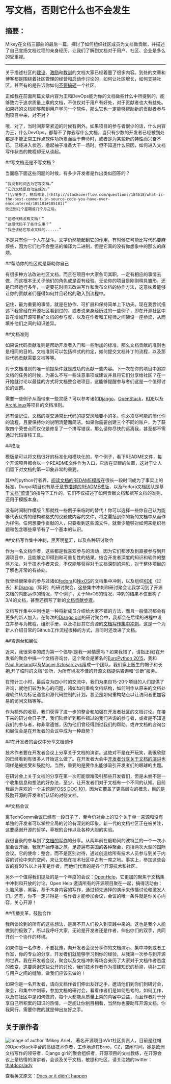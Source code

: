 # 写文档，否则它什么也不会发生

## 摘要：
Mikey在文档三部曲的最后一篇，探讨了如何组织社区成员为文档做贡献，并描述了自己宣扬文档过程的亲身经历，让我们了解到文档对于用户、社区、企业是多么的受重视。

--------------------------------------------------
关于描述社区的[建设](http://opensource.com/business/15/7/building-better-open-source-communities)、[激励](http://opensource.com/business/15/4/empower-your-developer-community)和[教训](http://opensource.com/life/15/7/why-your-open-source-project-failing)的文档大家已经着墨了很多内容。到处的文章和博客都是围绕着社区管理的经营和启动作讨论的，如何让社区增长，如何支持社区，甚至有的是告诉你如何[不要搞砸](https://medium.com/@shaunm/how-to-destroy-a-community-f1511703607c)一个社区。

正如我在前面两篇文章内容为王和DevOps能为你的文档做些什么中所提到的，能够致力于追求质量上乘的文档，不仅仅对于用户有好处，对于贡献者也大有益处。如果好的文档能够帮到用户学习一个软件，那么它也一定能够帮助新的贡献者参与到项目中来，对不对？

哦，对了，当时间非常紧迫的时候有例外。如果项目的参与者很少的话，什么内容为王，什么DevOps，都帮不了你去写什么文档。当只有少数的开发者已经被到处都是不能正常工作点软件功所累而疲于奔命时，或者是为某些新的特性而兴奋不已，已经进入状态，撸起袖子准备大干一场时。但不知道什么原因，如何进入文档写作状态的教程却无从谈起。

##写文档还是不写文档？

当面临下面这些问题的时候，有多少开发者是作出类似回答的？

```
“我没有时间去为它写文档。”
“它的文档是自动生成的。”
“[\\喝多了，稍后修复。](http://stackoverflow.com/questions/184618/what-is-the-best-comment-in-source-code-you-have-ever-encountered/185181#185181)”
快进到几个星期或几个月之后。

“这段代码没有文档！”
“这段代码干了些什么事？”
“我应该给它写点文档的......”

```
不是只有你一个人在战斗。文字仍然能起到它的作用。有时候它可能比写代码要麻烦些，因为它们也不会整洁的编译为二进制，但是它真的没有你想象中的那么的麻烦。

##帮助你的社区就是帮助你自己

有很多种方法改进社区文档，而且在项目中大家各司其职，一定有相应的事情去做，而这根本无关乎他们的角色或是否有经验。无论你的项目是刚刚稍具雏形，还是已经运行多年，一定要花时间去改进写作和发布文档的协作方法，这意味着能够让你的贡献者们懂得如何并且轻松的融入到流程中。

记住，最为重要的事情，就是在协作、可扩展和保持简单上下功夫。现在我尝试描述下我曾经在开源社区看到过的，或者说亲身经历过的一些例子，即在开源社区中旨在增加开源项目好文档的参与度，以及在作者和工程师之间架设一座桥梁，从而填补他们之间的知识差异。

##文档准则

如果说代码贡献准则是帮助开发者入门和一些附加的标准，那么文档贡献的准则也是相同的目的。文档准则可以包括样式的约定，如何提交文档补丁的流程，以及那些代码贡献需要文档等等。

对于文档准则的唯一前提条件就是成功的贡献一些内容。下一次在你的项目中追踪文档的任务的时候，为甚么不写一些注意事项或建议并且将它们分享给社区？在一开始就讨论以最佳的方式将文档整合进项目，这能够提醒参与者们这是一个值得讨论的议题。

需要一些例子从而带来一些灵感？可以参考诸如[Django](https://docs.djangoproject.com/en/1.8/internals/contributing/writing-documentation/)，[OpenStack](https://wiki.openstack.org/wiki/Documentation/HowTo)，[KDE](https://techbase.kde.org/Projects/Documentation)以及[ArchLinux](https://wiki.archlinux.org/index.php/ArchWiki:Contributing)等项目的文档准则。

还有请记住，文档的提交通常比代码的提交风险要小的多。你必须尽可能的简化你的流程，且要保持你的说明清楚而简洁。如果你需要创建三个不同的账户，为了获取四个荣誉点而仅仅是修复了一个拼写错误，那么请你尽快的远离我，甚至都不需通过代码审核工具。

##模版

模版是可以将文档很好的标准化和模块化的，举个例子，看下README文件，每个开源项目都会以一个README文件作为入口，它放在显眼的位置，这对于让人们留下对文档的第一印象非常的重要。

其中的python行者界，[阅读文档的REDAME模版](http://docs.writethedocs.org/writing/beginners-guide-to-docs/#id1Read)在很长一段时间成为了事实上的标准，Durpal项目也有[基于章节描述的README模版](https://www.drupal.org/node/2181737)，以及Fedora文档团队是基于[文档“菜谱”](https://blog.randomuser.org/posts/open-books.html)的指导下工作的，它们不仅描述了如何贡献文档和撰写文档的准则，还用于模版本身。

没有时间制作模版？那就找一些例子来临时的替代！你可以选择一些你自己认为能够代表优秀的结构和格式的议题或内容的文件，将之囊括到你的新的文档中从而作为样例。任何想要作贡献的人，只要看到这些源文件，就至少能够对如何来组织标题和包含哪些章节有了一个基本的认识。

##文档写作集中冲刺，黑客明星汇，以及各种研讨聚会

作为一名文档作者，这些都是我喜欢参与的活动，因为它们都涉及到直接参与到开源项目中，且能够立即得到和可重复性的结果。结合开发者深度的知识和软件的整体方法，对于技术作者来说，不仅能够获得对于文档深刻的洞见，对于整体项目的了解也非常的有益处。

我曾经很荣幸的参与过诸如[fedora](https://twitter.com/thatdocslady/status/497746429537169408)和[NixOS](https://twitter.com/iElectric/status/503472119305764864)的文档集中冲刺，以及组织[KDE](https://community.kde.org/Akademy/2014/Monday#Room_4_-_8_September)（过去）和[Django](http://www.djangounderthehood.com/#speakers)（即将）的研讨聚会，这些集中冲刺和研讨聚会让我学习到了开源文档的内部运作的情况，举个例子，关于NixOS的情况，冲刺的结果不仅重构了3/4的文档，甚至还撰写了新的[文档贡献步骤](https://nixos.org/wiki/Contributing_to_Nix_documentation)。

文档写作集中冲刺也是一种将新成员介绍给大家不错的方法，而且一般情况都会有更多的新人加入。在每次的[Django girl](https://djangogirls.org/)的研讨聚会中，我都会在后续的进程中设立并参与为教程，组织手册，以及项目其它资源的[文档写作集中冲刺](https://twitter.com/thatdocslady/status/493003721232490497)。这是一个为新人介绍日常的Github工作流程很棒的方式，且同时还改进了文档。

##咨询台和展位

近来，我很荣幸的成为第一个倡导(是我一厢情愿吗？如果我错了，请指正我)在开发者的聚会中搞一个文档咨询台，这个聚会是著名的[EuroPython 2015](https://ep2015.europython.eu/en/)，我和[Paul Roeland](https://twitter.com/polyester)以及[Maciej Szlosarczyk](https://twitter.com/icejam_)组成一个团队，我们穿上医生的帽子和长袍,开了临时的文档“诊所，为所有境况不佳的开源文档提供咨询和“诊断”服务。

在预计三小时，最后变为四小时的交流中，我们为来自15-20个项目的人们提供了咨询，就他们较为关心的问题，诸如如何重构文档结构，如何制作从原来的文档处理软件转为标记语言和源代码控制的计划，甚至是如何重构站点以让访问者更加容易的访问文档等等。

作为额外的收获，我们获得了进一步的整合和加强在开发者社区的文档讨论。在接下来的研讨会日子里，我们陆续听到那些错过的我们咨询的参与者，或者是不知道我们的参与者，称非常遗憾，因为他们曾经得到过我们的帮助。或许文档的咨询台和展位会是在开发者的会议中成为一种趋势？

##在开发者的会议中分享文档创作

技术作者要在开发者会议上分享关于文档的演讲。这绝对不是在开玩笑，我很欣慰的已经看到有很多人开始这么做了。在开发者大会中[开发者分享关于文档的演讲](https://ep2015.europython.eu/conference/talks/mkdocs-documenting-projects-with-markdown)也同样是被接受和鼓励的。当然，重要的是要作出能够吸引开发者们的眼球的主题。

在研讨会上关于文档的分享在第一次可能很难吸引那些开发者们，但是未尝不是一个收集信息和想法的好办法，至少，让开发者们对于文档有一个不同的认知。目前我最为喜欢的一个主题是[FOSS DOC 101](https://speakerdeck.com/thatdocslady/foss-docs-101-keep-it-simple-present)，因为它覆盖了更高层次的概念，目的是鼓励开源的开发者们认证的对待文档。

##文档会议

离TechComm会议已经有一段日子了，至今仍对会上的12个关于单一来源和没有单独的开发者可以掌控全局的讨论有深刻的印象。新一代的文档社区正在被关注，这要感谢开源的哲学，草根的合作以及各种大胆的实验。

我很自豪的参与到了[文档的写作](http://www.writethedocs.org/conf/eu/2015/)的分享。从两年前在俄勒冈的波特兰的一个一次小型会议开始，我就开始传播之旅，足迹遍布美国的各种聚会，包括两次大型的国际会议。它的使命：整合，而不是区别对待，通过创造给所有技术人员参与到关于内容的讨论中来的空间，来让文档在技术社区中占有一席之地。事实上，参加这些会议的有50%以上并非是作者，而他们代表的是各个开源技术和社区。

另外一个值得我们提及的是一个年度的会议：[OpenHelp](https://conf.openhelp.cc/)，它更加的聚焦于文档集中冲刺和开放的讨论。Open Help 邀请所有的开源项目聚在一起，搞得活动由：头脑风暴，黑客，基于本身内容的写作，通过预先选择的演示来传播讨论和激发人们。还有，你不一定非得是一名作者才能参加会议，会议的唯一条件就是你关心内容，关心开源！

##传播变革，鼓励合作

我所谈论到的所有的这些想法，是离不开人们投入到实践中来的。这也是我个人能做到的极致了，所以我呼吁大家，无论是开发者还是作者，伸出你们的双手，共同开创一个协作的环境。

如果你是一名作者，不要犹豫，向开发者会议分享你的文档演示、集中冲刺或者工作室，你的专业的分享，开发者们就能够学习到你的经验，从我第一次参与到开源的世界，我在开发者会议，聚会以及文档冲刺等场合亲历了大家对于文档作者态度的改变，这要感谢这些公开的讨论，我们技术作者作为搭建知识的桥梁，填补工程与用户之间的缝隙，做我们应该去做的！


如果你是一名开发者，请向文档作者们伸出友好之手，邀请他们到你们到研讨会，聚会，和集中冲刺等，参加文档的研讨会，看看作者们是如何思考的，如何工作，以及在社区中是如何做的，每个人都能从质量上乘的内容中受益，而且作者对于分享自己所积累的知识的热情，一定能让你刮目相看，当然你也要助阵开源文档。你我同行，需要你做的就是伸出友好之手。


## 关于原作者
![Image of author 1](http://opensource.com/sites/default/files/styles/profile_pictures/public/htcvwi8z.jpg?itok=f7t4N_Jf)Mikey Ariel， 著名开源项目oVirt社区负责人，目前是红帽的OpenStack平台的高级技术作者，工作地点在Brno，CZ，空闲时间，她是欧洲文档写作的领导者，Django girl的聚会组织者，开源项目的文档教练，在开源会议上是热情的演讲者，会谈及关于文档，敏捷和社区。请关注她的twitter：[thatdocslady](http://twitter.com/thatdocslady)



查看英文原文：[Docs or it didn't happen](http://opensource.com/business/15/8/docs-or-it-didnt-happen)
